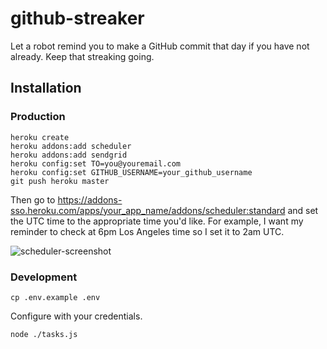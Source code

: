 # github-streaker

Let a robot remind you to make a GitHub commit that day if you have not already. Keep that streaking going.

## Installation

### Production

```
heroku create
heroku addons:add scheduler
heroku addons:add sendgrid
heroku config:set TO=you@youremail.com
heroku config:set GITHUB_USERNAME=your_github_username
git push heroku master
```

Then go to <https://addons-sso.heroku.com/apps/your_app_name/addons/scheduler:standard> and set the UTC time to the appropriate time you'd like. For example, I want my reminder to check at 6pm Los Angeles time so I set it to 2am UTC.

![scheduler-screenshot](https://raw.github.com/scottmotte/github-streaker/master/scheduler-screenshot.png)

### Development

```
cp .env.example .env
```

Configure with your credentials.

```
node ./tasks.js
```

